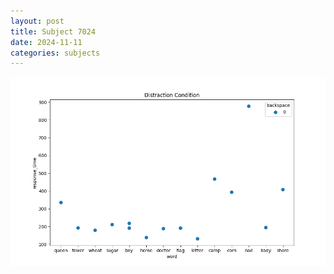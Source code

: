 ```yaml
---
layout: post
title: Subject 7024
date: 2024-11-11
categories: subjects
---
```


![](data/7024/run-6/7024_rt_acc_fuzzy_delay.png)
